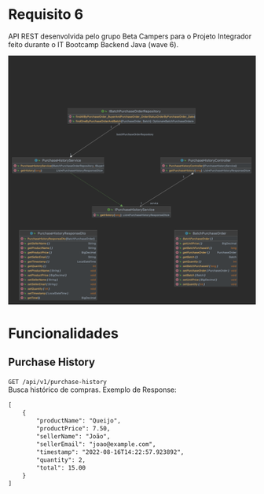 # Requisito 6
API REST desenvolvida pelo grupo Beta Campers para o Projeto Integrador feito durante o IT Bootcamp Backend Java (wave 6).

<img src="purchase-history.png">

# Funcionalidades

## Purchase History

`GET /api/v1/purchase-history` <br>
Busca histórico de compras. Exemplo de Response:
<br>
<pre><code>[
    {
        "productName": "Queijo",
        "productPrice": 7.50,
        "sellerName": "João",
        "sellerEmail": "joao@example.com",
        "timestamp": "2022-08-16T14:22:57.923892",
        "quantity": 2,
        "total": 15.00
    }
]
</code></pre>
